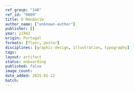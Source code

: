 ```yaml
---
ref_group: "140"
ref_id: "0009"
title: O Mandarim
author_name: ["unknown-author"]
publisher: []
year: y1942
origin: Portugal
formats: [flyer, poster]
disciplines: [graphic-design, illustration, typography]
tags:
layout: artifact
status: onboarding
published: false
image_count:
date_added: 2025-01-12
batch:
---
```

